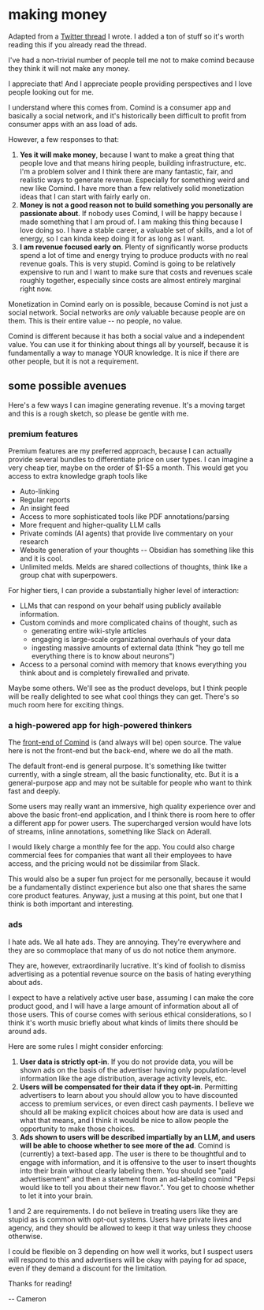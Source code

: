 # making money

Adapted from a [Twitter thread](https://twitter.com/cameron_pfiffer/status/1767658500476617116)
I wrote. I added a ton of stuff so it's worth reading this if you already read
the thread.

I've had a non-trivial number of people tell me not to make comind because they think it will not make any money.

I appreciate that! And I appreciate people providing perspectives and I love people looking out for me.

I understand where this comes from. Comind is a consumer app and basically a social network, and it's historically been difficult to profit from consumer apps with an ass load of ads.

However, a few responses to that:

1. **Yes it will make money**, because I want to make a great thing that people love and that means hiring people, building infrastructure, etc. I'm a problem solver and I think there are many fantastic, fair, and realistic ways to generate revenue. Especially for something weird and new like Comind. I have more than a few relatively solid monetization ideas that I can start with fairly early on.
2. **Money is not a good reason not to build something you personally are passionate about**. If nobody uses Comind, I will be happy because I made something that I am proud of. I am making this thing because I love doing so. I have a stable career, a valuable set of skills, and a lot of energy, so I can kinda keep doing it for as long as I want.
3. **I am revenue focused early on**. Plenty of significantly worse products spend a lot of time and energy trying to produce products with no real revenue goals. This is very stupid. Comind is going to be relatively expensive to run and I want to make sure that costs and revenues scale roughly together, especially since costs are almost entirely marginal right now.

Monetization in Comind early on is possible, because Comind is not 
just a social network. Social networks are _only_ valuable because 
people are on them. This is their entire value -- no people, no value.

Comind is different because it has both a social value and a independent value.
You can use it for thinking about things all by yourself, 
because it is fundamentally a way to manage YOUR knowledge. It is nice if
there are other people, but it is not a requirement. 

## some possible avenues

Here's a few ways I can imagine generating revenue. It's a moving target and 
this is a rough sketch, so please be gentle with me.

### premium features

Premium features are my preferred approach, because I can actually provide several
bundles to differentiate price on user types. I can imagine a very cheap tier, maybe
on the order of \$1-\$5 a month. This would get you access to extra
knowledge graph tools like 

- Auto-linking
- Regular reports
- An insight feed
- Access to more sophisticated tools like PDF annotations/parsing
- More frequent and higher-quality LLM calls
- Private cominds (AI agents) that provide live commentary on your research
- Website generation of your thoughts -- Obsidian has something like this and it is cool.
- Unlimited melds. Melds are shared collections of thoughts, think like a group chat with superpowers.

For higher tiers, I can provide a substantially higher level of interaction:

- LLMs that can respond on your behalf using publicly available information.
- Custom cominds and more complicated chains of thought, such as 
  - generating entire wiki-style articles
  - engaging is large-scale organizational overhauls of your data
  - ingesting massive amounts of external data (think "hey go tell me everything there 
  is to know about neurons")
- Access to a personal comind with memory that knows everything you think about
and is completely firewalled and private.

Maybe some others. We'll see as the product develops, but I think people
will be really delighted to see what cool things they can get. There's so much
room here for exciting things.

### a high-powered app for high-powered thinkers

The [front-end of Comind](https://github.com/mind-co/comind) is (and always will be) 
open source. The value here is not the front-end but the back-end, where we do
all the math.

The default front-end is general purpose. It's something like twitter currently,
with a single stream, all the basic functionality, etc. But it is a general-purpose
app and may not be suitable for people who want to think fast and deeply.

Some users may really want an immersive, high quality experience over and above
the basic front-end application, and I think there is room here to offer a different
app for power users. The supercharged version would have lots of streams, inline
annotations, something like Slack on Aderall.

I would likely charge a monthly fee for the app. You could also charge commercial fees
for companies that want all their employees to have access, and the pricing would not
be dissimilar from Slack.

This would also be a super fun project for me personally, because it would be
a fundamentally distinct experience but also one that shares the same core
product features. Anyway, just a musing at this point, but one that I think is both
important and interesting.

### ads

I hate ads. We all hate ads. They are annoying. They're everywhere and they are 
so commoplace that many of us do not notice them anymore.

They are, however, extraordinarily lucrative. It's kind of 
foolish to dismiss advertising as a potential revenue source
on the basis of hating everything about ads.

I expect to have a relatively active user base, assuming I can make the 
core product good, and I will have a large amount of information about all of
those users. This of course comes with serious ethical considerations, so 
I think it's worth music briefly about what kinds of limits there should be around
ads.

Here are some rules I might consider enforcing:

1. **User data is strictly opt-in**. If you do not provide data, you will be shown ads on the basis of the advertiser having only population-level information like the age distribution, average activity levels, etc.
2. **Users will be compensated for their data if they opt-in**. Permitting advertisers to learn about you should allow you to have discounted access to premium services, or even direct cash payments. I believe we should all be making explicit choices about how are data is used and what that means, and I think it would be nice to allow people the opportunity to make those choices.
3. **Ads shown to users will be described impartially by an LLM, and users will be able to choose whether to see more of the ad**. Comind is (currently) a text-based app. The user is there to be thoughtful and to engage with information, and it is offensive to the user to insert thoughts into their brain without clearly labeling them. You should see "paid advertisement" and then a statement from an ad-labeling comind "Pepsi would like to tell you about their new flavor.". You get to choose whether to let it into your brain.

1 and 2 are requirements. I do not believe in treating users like they are stupid as 
is common with opt-out systems. Users have private lives and agency, 
and they should be allowed to keep it that way unless they choose otherwise.

I could be flexible on 3 depending on how well it works, but I suspect users will 
respond to this and advertisers will be okay with paying for ad space, even if they
demand a discount for the limitation.

Thanks for reading!

-- Cameron

